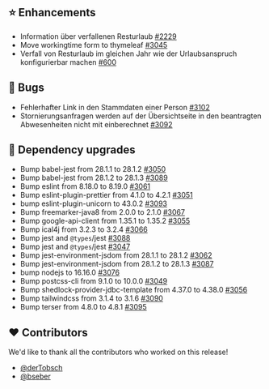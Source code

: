 ## ⭐ Enhancements

- Information über verfallenen Resturlaub [#2229](https://github.com/synyx/urlaubsverwaltung/issues/2229)
- Move workingtime form to thymeleaf [#3045](https://github.com/synyx/urlaubsverwaltung/pull/3045)
- Verfall von Resturlaub im gleichen Jahr wie der Urlaubsanspruch konfigurierbar machen [#600](https://github.com/synyx/urlaubsverwaltung/issues/600)

## 🐞 Bugs

- Fehlerhafter Link in den Stammdaten einer Person [#3102](https://github.com/synyx/urlaubsverwaltung/pull/3102)
- Stornierungsanfragen werden auf der Übersichtseite in den beantragten Abwesenheiten nicht mit einberechnet [#3092](https://github.com/synyx/urlaubsverwaltung/issues/3092)

## 🔨 Dependency upgrades

- Bump babel-jest from 28.1.1 to 28.1.2 [#3050](https://github.com/synyx/urlaubsverwaltung/pull/3050)
- Bump babel-jest from 28.1.2 to 28.1.3 [#3089](https://github.com/synyx/urlaubsverwaltung/pull/3089)
- Bump eslint from 8.18.0 to 8.19.0 [#3061](https://github.com/synyx/urlaubsverwaltung/pull/3061)
- Bump eslint-plugin-prettier from 4.1.0 to 4.2.1 [#3051](https://github.com/synyx/urlaubsverwaltung/pull/3051)
- bump eslint-plugin-unicorn to 43.0.2 [#3093](https://github.com/synyx/urlaubsverwaltung/pull/3093)
- Bump freemarker-java8 from 2.0.0 to 2.1.0 [#3067](https://github.com/synyx/urlaubsverwaltung/pull/3067)
- Bump google-api-client from 1.35.1 to 1.35.2 [#3055](https://github.com/synyx/urlaubsverwaltung/pull/3055)
- Bump ical4j from 3.2.3 to 3.2.4 [#3066](https://github.com/synyx/urlaubsverwaltung/pull/3066)
- Bump jest and `@types`/jest [#3088](https://github.com/synyx/urlaubsverwaltung/pull/3088)
- Bump jest and `@types`/jest [#3047](https://github.com/synyx/urlaubsverwaltung/pull/3047)
- Bump jest-environment-jsdom from 28.1.1 to 28.1.2 [#3062](https://github.com/synyx/urlaubsverwaltung/pull/3062)
- Bump jest-environment-jsdom from 28.1.2 to 28.1.3 [#3087](https://github.com/synyx/urlaubsverwaltung/pull/3087)
- bump nodejs to 16.16.0 [#3076](https://github.com/synyx/urlaubsverwaltung/pull/3076)
- Bump postcss-cli from 9.1.0 to 10.0.0 [#3049](https://github.com/synyx/urlaubsverwaltung/pull/3049)
- Bump shedlock-provider-jdbc-template from 4.37.0 to 4.38.0 [#3056](https://github.com/synyx/urlaubsverwaltung/pull/3056)
- Bump tailwindcss from 3.1.4 to 3.1.6 [#3090](https://github.com/synyx/urlaubsverwaltung/pull/3090)
- Bump terser from 4.8.0 to 4.8.1 [#3095](https://github.com/synyx/urlaubsverwaltung/pull/3095)

## ❤️ Contributors

We'd like to thank all the contributors who worked on this release!

- [@derTobsch](https://github.com/derTobsch)
- [@bseber](https://github.com/bseber)
